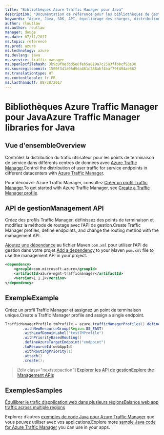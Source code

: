 ```yaml
---
title: "Bibliothèques Azure Traffic Manager pour Java"
description: "Documentation de référence pour les bibliothèques de gestion Java Traffic Manager"
keywords: "Azure, Java, SDK, API, équilibrage des charges, distribution de la charge, réseau, Traffic Manager"
author: rloutlaw
ms.author: routlaw
manager: douge
ms.date: 07/11/2017
ms.topic: reference
ms.prod: azure
ms.technology: azure
ms.devlang: java
ms.service: traffic-manager
ms.openlocfilehash: 3b9c8f0e3bd5e8feb5a819a7c2583ffbbcf53e38
ms.sourcegitcommit: 1500f341a96d9da461c288abf4baf79f494ae662
ms.translationtype: HT
ms.contentlocale: fr-FR
ms.lasthandoff: 08/28/2017
---
```

# <a name="azure-traffic-manager-libraries-for-java"></a><span data-ttu-id="0bc76-104">Bibliothèques Azure Traffic Manager pour Java</span><span class="sxs-lookup"><span data-stu-id="0bc76-104">Azure Traffic Manager libraries for Java</span></span>

## <a name="overview"></a><span data-ttu-id="0bc76-105">Vue d'ensemble</span><span class="sxs-lookup"><span data-stu-id="0bc76-105">Overview</span></span>

<span data-ttu-id="0bc76-106">Contrôlez la distribution du trafic utilisateur pour les points de terminaison de service dans différents centres de données avec [ Azure Traffic Manager](/azure/traffic-manager/traffic-manager-overview).</span><span class="sxs-lookup"><span data-stu-id="0bc76-106">Control the distribution of user traffic for service endpoints in different datacenters with [Azure Traffic Manager](/azure/traffic-manager/traffic-manager-overview).</span></span>

<span data-ttu-id="0bc76-107">Pour découvrir Azure Traffic Manager, consultez [Créer un profil Traffic Manager](/azure/traffic-manager/traffic-manager-create-profile).</span><span class="sxs-lookup"><span data-stu-id="0bc76-107">To get started with Azure Traffic Manager, see [Create a Traffic Manager profile](/azure/traffic-manager/traffic-manager-create-profile).</span></span>

## <a name="management-api"></a><span data-ttu-id="0bc76-108">API de gestion</span><span class="sxs-lookup"><span data-stu-id="0bc76-108">Management API</span></span>

<span data-ttu-id="0bc76-109">Créez des profils Traffic Manager, définissez des points de terminaison et modifiez la méthode de routage avec l’API de gestion.</span><span class="sxs-lookup"><span data-stu-id="0bc76-109">Create Traffic Manager profiles, define endpoints, and change the routing method with the management API.</span></span> 

<span data-ttu-id="0bc76-110">[Ajoutez une dépendance](https://maven.apache.org/guides/getting-started/index.html#How_do_I_use_external_dependencies) au fichier Maven `pom.xml` pour utiliser l’API de gestion dans votre projet.</span><span class="sxs-lookup"><span data-stu-id="0bc76-110">[Add a dependency](https://maven.apache.org/guides/getting-started/index.html#How_do_I_use_external_dependencies) to your Maven `pom.xml` file to use the management API in your project.</span></span>  

```XML
<dependency>
    <groupId>com.microsoft.azure</groupId>
    <artifactId>azure-mgmt-trafficmanager</artifactId>
    <version>1.1.2</version>
</dependency>
```   

## <a name="example"></a><span data-ttu-id="0bc76-111">Exemple</span><span class="sxs-lookup"><span data-stu-id="0bc76-111">Example</span></span>

<span data-ttu-id="0bc76-112">Créez un profil Traffic Manager et assignez un point de terminaison unique.</span><span class="sxs-lookup"><span data-stu-id="0bc76-112">Create a Traffic Manager profile and assign a single endpoint.</span></span>

```java
TrafficManagerProfile tmProfile = azure.trafficManagerProfiles().define("testTMProfile")
        .withNewResourceGroup(Region.US_EAST)
        .withLeafDomainLabel("testTMProfile")
        .withPriorityBasedRouting()
        .defineAzureTargetEndpoint("endpoint")
        .toResourceId(webAppId)
        .withRoutingPriority(1)
        .attach()
        .create();
```

> [!div class="nextstepaction"]
> [<span data-ttu-id="0bc76-113">Explorer les API de gestion</span><span class="sxs-lookup"><span data-stu-id="0bc76-113">Explore the Management APIs</span></span>](/java/api/overview/azure/trafficmanager/managementapi)

## <a name="samples"></a><span data-ttu-id="0bc76-114">Exemples</span><span class="sxs-lookup"><span data-stu-id="0bc76-114">Samples</span></span>

[<span data-ttu-id="0bc76-115">Équilibrer le trafic d’application web dans plusieurs régions</span><span class="sxs-lookup"><span data-stu-id="0bc76-115">Balance web app traffic across multiple regions</span></span>](https://github.com/Azure-Samples/traffic-manager-java-manage-profiles)

<span data-ttu-id="0bc76-116">Explorez d’autres [exemples de code Java pour Azure Traffic Manager](https://azure.microsoft.com/resources/samples/?platform=java&term=traffic) que vous pouvez utiliser avec vos applications.</span><span class="sxs-lookup"><span data-stu-id="0bc76-116">Explore more [sample Java code for Azure Traffic Manager](https://azure.microsoft.com/resources/samples/?platform=java&term=traffic) you can use in your apps.</span></span>
